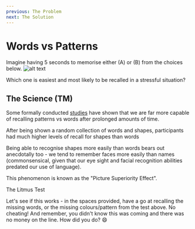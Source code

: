 ```yaml
---
previous: The Problem
next: The Solution
---
```


# Words vs Patterns

Imagine having 5 seconds to memorise either (A) or (B) from the choices below.
![alt text](/wordsvspattern.svg)

Which one is easiest and most likely to be recalled in a stressful situation?

## The Science (TM)

Some formally conducted [studies](https://en.wikipedia.org/wiki/Picture_superiority_effect) have shown that we are far more capable of recalling patterns vs words after prolonged amounts of time.

After being shown a random collection of words and shapes, participants had much higher levels of recall for shapes than words

Being able to recognise shapes more easily than words bears out anecdotally too - we tend to remember faces more easily than names (commonsensical, given that our eye sight and facial recognition abilities predated our use of language).

This phenomenon is known as the "Picture Superiority Effect".

The Litmus Test

Let's see if this works - in the spaces provided, have a go at recalling the missing words, or the missing colours/pattern from the test above. No cheating! And remember, you didn't know this was coming and there was no money on the line.
How did you do? 😄
​
